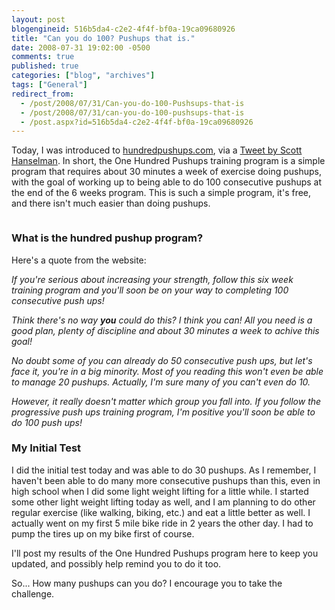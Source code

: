 ```yaml
---
layout: post
blogengineid: 516b5da4-c2e2-4f4f-bf0a-19ca09680926
title: "Can you do 100? Pushups that is."
date: 2008-07-31 19:02:00 -0500
comments: true
published: true
categories: ["blog", "archives"]
tags: ["General"]
redirect_from: 
  - /post/2008/07/31/Can-you-do-100-Pushsups-that-is
  - /post/2008/07/31/can-you-do-100-pushsups-that-is
  - /post.aspx?id=516b5da4-c2e2-4f4f-bf0a-19ca09680926
---
```

<!-- more -->

Today, I was introduced to <a href="http://hundredpushups.com/">hundredpushups.com</a>, via a <a href="http://twitter.com/shanselman/statuses/873898459">Tweet by Scott Hanselman</a>. In short, the One Hundred Pushups training program is a simple program that requires about 30 minutes a week of exercise doing pushups, with the goal of working up to being able to do 100 consecutive pushups at the end of the 6 weeks program. This is such a simple program, it's free, and there isn't much easier than doing pushups.

 

<a href="http://hundredpushups.com"><img src="/images/postsonehundredpushups_big.gif" border="0" alt="" /></a>
<h3>What is the hundred pushup program?</h3>

Here's a quote from the website:

<em>If you're serious about increasing your strength, follow this six week training program and you'll soon be on your way to completing 100 consecutive push ups!</em>

<em>Think there's no way <em>**you**</em> could do this? I think you can! All you need is a good plan, plenty of discipline and about 30 minutes a week to achive this goal!</em>

<em>No doubt some of you can already do 50 consecutive push ups, but let's face it, you're in a big minority. Most of you reading this won't even be able to manage 20 pushups. Actually, I'm sure many of you can't even do 10.</em>

<em>However, it really doesn't matter which group you fall into. If you follow the progressive push ups training program, I'm positive you'll soon be able to do 100 push ups!</em>

 
<h3>My Initial Test <br /></h3>

I did the initial test today and was able to do 30 pushups. As I remember, I haven't been able to do many more consecutive pushups than this, even in high school when I did some light weight lifting for a little while. I started some other light weight lifting today as well, and I am planning to do other regular exercise (like walking, biking, etc.) and eat a little better as well. I actually went on my first 5 mile bike ride in 2 years the other day. I had to pump the tires up on my bike first of course.

I'll post my results of the One Hundred Pushups program here to keep you updated, and possibly help remind you to do it too.

So... How many pushups can you do? I encourage you to take the challenge.
